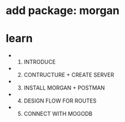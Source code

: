 # add package: morgan

# learn
* 1. INTRODUCE
* 2. CONTRUCTURE + CREATE SERVER
* 3. INSTALL MORGAN + POSTMAN
* 4. DESIGN FLOW FOR ROUTES
* 5. CONNECT WITH MOGODB